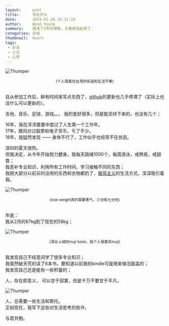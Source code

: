 ```yaml
---
layout:     post
title:      写在开头
date:       2019-01-29 15:31:19
author:     Wind Young
summary:    搁浅了2年的博客，又重新拾起来了.
categories: 杂说
thumbnail:  heart
tags:
 - 杂说
 - 小记
 - 心得
---
```


![Thumper](http://ww1.sinaimg.cn/large/afce444dgy1fzpp9qc1o1j20zk0noahc.jpg)
<center><small> (个人很喜欢台湾的街道和生活节奏)</small ></center>
<br/>

自从参加工作后，鲜有时间来写点东西了，[github][1]的更新也几乎停滞了（实际上也没什么可以更新的）。  

吉他、音乐、足球、游戏。。。 我的爱好很多，但是能坚持下来的，也没有几个；  

16年，我在浑浑噩噩中度过了人生第一个工作年。  
17年，跟风炒过股票和电子货币，亏了不少。  
18年，我猛然发现 —— 身体不行了，工作似乎也经常不在状态。  

深圳的夏天很热。  
但我决定，从今年开始努力健身，我每天跳绳1000个，每周游泳，戒熬夜，戒甜食；  
我恶补专业知识，利用所有工作时间，学习接触不同的东西；  
我把大部分以前买的没用的东西和衣物都扔了，[极简主义][2]的生活方式，深深吸引着我。  

![Thumper](http://ww1.sinaimg.cn/large/afce444dgy1fzoohuh4qzj20bk0he7o4.jpg)
<center><small align="center"> (lose weight真的需要勇气，三分练七分吃)</small ></center>
<br/>

年底：  
我从2月的67kg到了现在的58kg；  

![Thumper](http://ww1.sinaimg.cn/mw690/afce444dgy1fzoonp85koj20u0140q9f.jpg)
<center><small align="center"> (深业上城的muji hotel，我个人很喜欢muji)</small ></center>
<br/>

我发现自己不经意间学了很多专业知识；  
我竟然破天荒的读了6本书，要知道以前我的kindle可是用来做泡面盖的；  
我发现自己还是能有一些积蓄的；  

人，存在即意义，
可以甘于寂寞，但是千万不要甘于平凡，    

![Thumper](http://ww1.sinaimg.cn/large/afce444dgy1fzpp4zk3v6j20u00u0td9.jpg)

人，总需要一些生活和寄托。  
正如现在，我写下这些对生活思考的些许。  

与君共勉。  


[1]: http://github.com/wind3110991
[2]: https://www.zhihu.com/topic/19585358
